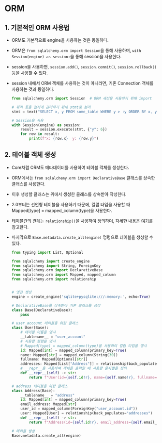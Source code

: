 # ORM

## 1. 기본적인 ORM 사용법

- ORM도 기본적으로 engine을 사용하는 것은 동일하다.
- ORM은 `from sqlalchemy.orm import Session`을 통해 사용하며, `with Session(engine) as session:`을 통해 session을 사용한다.
- session을 사용하면, `session.add()`, `session.commit()`, `session.rollback()` 등을 사용할 수 있다.
- session 내에서 ORM 객체를 사용하는 것이 아니라면, 기존 Connection 객체를 사용하는 것과 동일하다.

  ```python
  from sqlalchemy.orm import Session  # ORM 세션을 사용하기 위해 import

  # 쿼리 등을 펺하게 관리하기 위해 stmt로 분리
  stmt = text("SELECT x, y FROM some_table WHERE y > :y ORDER BY x, y")

  # Session을 사용
  with Session(engine) as session:
      result = session.execute(stmt, {"y": 6})
      for row in result:
          print(f"x: {row.x}  y: {row.y}")
  ```

## 2. 테이블 객체 생성

- Core처럼 ORM도 메타데이터를 사용하여 테이블 객체를 생성한다.
- ORM에서는 `from sqlalchemy.orm import DeclarativeBase` 클래스를 상속한 클래스를 사용한다.
- 이후 생성할 클래스는 위에서 생성한 클래스를 상속받아 작성한다.
- 2.0부터는 선언형 테이블을 사용하기 때문에, 컬럼 타입을 사용할 때 Mapped[type] = mapped_column(type)을 사용한다.
- 테이블간의 관계는 `relationship()`을 사용하여 정의하며, 자세한 내용은 [여기](https://docs.sqlalchemy.org/en/20/tutorial/orm_related_objects.html#tutorial-orm-related-objects)를 참고한다.
- 마지막으로 `Base.metadata.create_all(engine)` 명령으로 테이블을 생성할 수 있다.

  ```python
  from typing import List, Optional

  from sqlalchemy import create_engine
  from sqlalchemy import String, ForeignKey
  from sqlalchemy.orm import DeclarativeBase
  from sqlalchemy.orm import Mapped, mapped_column
  from sqlalchemy.orm import relationship


  # 엔진 생성
  engine = create_engine('sqlite+pysqlite:///:memory:', echo=True)

  # DeclarativeBase를 상속받아 기본 클래스를 생성
  class Base(DeclarativeBase):
      pass

  # user_account 테이블을 위한 클래스
  class User(Base):
      # 테이블 이름을 명시
      __tablename__ = "user_account"
      # 사용할 컬럼을 명시
      # Mapped[type] = mapped_column(type)을 사용하여 컬럼 타입을 명시
      id: Mapped[int] = mapped_column(primary_key=True)
      name: Mapped[str] = mapped_column(String(30))
      fullname: Mapped[Optional[str]]
      addresses: Mapped[List["Address"]] = relationship(back_populates="user")
      # __repr__을 사용하여 객체를 출력할 때 사용할 문자열을 정의
      def __repr__(self) -> str:
          return f"User(id={self.id!r}, name={self.name!r}, fullname={self.fullname!r})"

  # address 테이블을 위한 클래스
  class Address(Base):
      __tablename__ = "address"
      id: Mapped[int] = mapped_column(primary_key=True)
      email_address: Mapped[str]
      user_id = mapped_column(ForeignKey("user_account.id"))
      user: Mapped[User] = relationship(back_populates="addresses")
      def __repr__(self) -> str:
          return f"Address(id={self.id!r}, email_address={self.email_address!r})"

  # 테이블 생성
  Base.metadata.create_all(engine)
  ```
